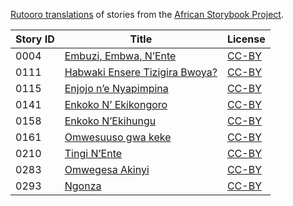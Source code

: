 [Rutooro translations](http://my.africanstorybook.org/language/rutooro) of stories from the [African Storybook Project](http://my.africanstorybook.org).

Story ID | Title | License
-------- | ----- | -------
0004 | [Embuzi, Embwa, N’Ente](http://africanstorybook.org/reader.php?id=14925&d=0&a=1) | [CC-BY](https://creativecommons.org/licenses/by/3.0/)
0111 | [Habwaki Ensere Tizigira Bwoya?](http://africanstorybook.org/reader.php?id=14922&d=0&a=1) | [CC-BY](https://creativecommons.org/licenses/by/3.0/)
0115 | [Enjojo n’e Nyapimpina](http://africanstorybook.org/stories/enjojo-n’e-nyapimpina) | [CC-BY](https://creativecommons.org/licenses/by/4.0/)
0141 | [Enkoko N’ Ekikongoro](http://africanstorybook.org/reader.php?id=14924&d=0&a=1) | [CC-BY](https://creativecommons.org/licenses/by/3.0/)
0158 | [Enkoko N’Ekihungu](http://africanstorybook.org/reader.php?id=14926&d=0&a=1) | [CC-BY](https://creativecommons.org/licenses/by/3.0/)
0161 | [Omwesuuso gwa keke](http://africanstorybook.org/stories/omwesuuso-gwa-keke) | [CC-BY](https://creativecommons.org/licenses/by/3.0/)
0210 | [Tingi N’Ente](http://africanstorybook.org/reader.php?id=14921&d=0&a=1) | [CC-BY](https://creativecommons.org/licenses/by/3.0/)
0283 | [Omwegesa Akinyi](http://africanstorybook.org/stories/omwegesa-akinyi) | [CC-BY](https://creativecommons.org/licenses/by/3.0/)
0293 | [Ngonza](http://africanstorybook.org/stories/i-enjoyngonza) | [CC-BY](https://creativecommons.org/licenses/by/3.0/)
